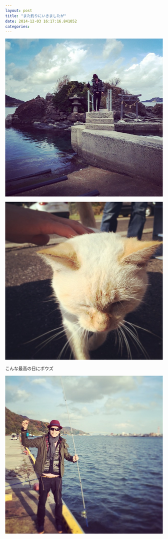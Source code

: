```yaml
---
layout: post
title: "また釣りにいきましたが"
date: 2014-12-03 16:17:16.841052
categories: 
---
```


![](/assets/images/201411/10787715_340769039440134_310865750_n.jpg)

![](/assets/images/201411/10787956_582001738612661_1749100424_n.jpg)

こんな最高の日にボウズ

![こんな最高の日にボウズ](/assets/images/201411/10817683_694420194007243_1729653041_n.jpg)


